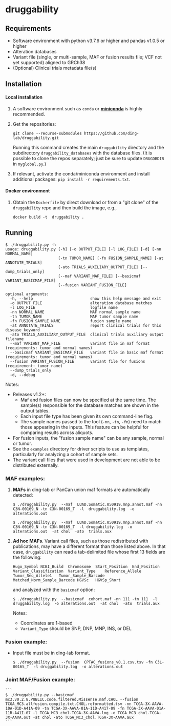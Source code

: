 # druggability

## Requirements
- Software environment with python v3.7.6 or higher and pandas v1.0.5 or higher
- Alteration databases
- Variant file (single, or multi-sample, MAF or fusion results file; VCF not yet supported) aligned to GRCh38
- (Optional) Clinical trials metadata file(s)

## Installation
#### Local installation
1. A software environment such as `conda` or **[miniconda](https://docs.conda.io/en/latest/miniconda.html)** is highly recommended.
2. Get the repositories:

   `git clone --recurse-submodules https://github.com/ding-lab/druggability.git`

   Running this command creates the main `druggability` directory and the subdirectory `druggability_databases` with the database files. (It is possible to clone the repos separately; just be sure to update `DRUGDBDIR` in `myglobal.py`.)

3. If relevant, activate the conda/miniconda environment and install additional packages: `pip install -r requirements.txt`.

#### Docker environment
1. Obtain the `Dockerfile` by direct download or from a "git clone" of the `druggability` repo and then build the image, e.g.,

   `docker build -t  druggability .`


## Running
```
$ ./druggability.py -h
usage: druggability.py [-h] [-o OUTPUT_FILE] [-l LOG_FILE] [-d] [-nn NORMAL_NAME]
                       [-tn TUMOR_NAME] [-fn FUSION_SAMPLE_NAME] [-at ANNOTATE_TRIALS]
                       [-ato TRIALS_AUXILIARY_OUTPUT_FILE] [--dump_trials_only]
                       [--maf VARIANT_MAF_FILE] [--basicmaf VARIANT_BASICMAF_FILE]
                       [--fusion VARIANT_FUSION_FILE]

optional arguments:
  -h, --help                         show this help message and exit
  -o OUTPUT_FILE                     alteration database matches
  -l LOG_FILE                        logfile name
  -nn NORMAL_NAME                    MAF normal sample name
  -tn TUMOR_NAME                     MAF tumor sample name
  -fn FUSION_SAMPLE_NAME             fusion sample name
  -at ANNOTATE_TRIALS                report clinical trials for this disease keyword
  -ato TRIALS_AUXILIARY_OUTPUT_FILE  clinical trials auxiliary output filename
  --maf VARIANT_MAF_FILE             variant file in maf format (requirements: tumor and normal names)
  --basicmaf VARIANT_BASICMAF_FILE   variant file in basic maf format (requirements: tumor and normal names)
  --fusion VARIANT_FUSION_FILE       variant file for fusions (requirement: tumor name)
  --dump_trials_only
  -d, --debug
```
Notes:
- Releases v1.2+:
   - Maf and fusion files can now be specified at the same time. The sample(s) responsible for the database matches are shown in the output tables.
   - Each input file type has been given its own command-line flag.
   - The sample names passed to the tool (`-nn`, `-tn`, `-fn`) need to match those appearing in the inputs. This feature can be helpful for comparing results across aliquots.
- For fusion inputs, the "fusion sample name" can be any sample, normal or tumor.
- See the `examples` directory for driver scripts to use as templates, particularly for analyzing a cohort of sample sets.
- The variant call files that were used in development are not able to be distributed externally.

### MAF examples:
1. **MAFs** in ding-lab or PanCan union maf formats are automatically detected:
    ```
    $ ./druggability.py  --maf  LUAD.Somatic.050919.mnp.annot.maf -nn C3N-00169_N -tn C3N-00169_T  -l  druggability.log  -o alterations.out
    ```
    ```
    $ ./druggability.py  --maf  LUAD.Somatic.050919.mnp.annot.maf -nn C3N-00169_N -tn C3N-00169_T  -l druggability.log  -o alterations.out  -at chol  -ato  trials.aux
    ```

2. **Ad hoc MAFs**. Variant call files, such as those redistributed with publications, may have a different format than those listed above. In that case, `druggability` can read a tab-delimited file whose first 13 fields are the following:
    ```
    Hugo_Symbol	NCBI_Build	Chromosome	Start_Position	End_Position	Variant_Classification	Variant_Type	Reference_Allele	Tumor_Seq_Allele1	Tumor_Sample_Barcode	Matched_Norm_Sample_Barcode	HGVSc	HGVSp_Short
    ```

    and analyzed with the `basicmaf` option:

    ```
    $ ./druggability.py  --basicmaf  cohort.maf -nn 111 -tn 111  -l druggability.log  -o alterations.out  -at chol  -ato  trials.aux
    ```
    Notes:
	- Coordinates are 1-based
	- `Variant_Type` should be SNP, DNP, MNP, INS, or DEL

### Fusion example:
- Input file must be in ding-lab format.
    ```
    $ ./druggability.py  --fusion  CPTAC_fusions_v0.1.csv.tsv -fn C3L-00165_T  -l druggability.log  -o alterations.out
    ```

### Joint MAF/Fusion example:

    ```
    $ ./druggability.py --basicmaf mc3.v0.2.8.PUBLIC.code.filtered.Missense.maf.CHOL --fusion TCGA_MC3.allfusion.compile.txt.CHOL.reformatted.tsv -nn TCGA-3X-AAVA-10A-01D-A41A-09 -tn TCGA-3X-AAVA-01A-11D-A417-09 -fn TCGA-3X-AAVA-01A-11R-A41I-07 -l TCGA_MC3_chol.TCGA-3X-AAVA.log -o TCGA_MC3_chol.TCGA-3X-AAVA.out -at chol -ato TCGA_MC3_chol.TCGA-3X-AAVA.aux
    ```
